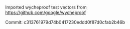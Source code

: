Imported wycheproof test vectors from https://github.com/google/wycheproof

Commit: c313761979d74b0417230eddd0f87d0cfab2b46b

